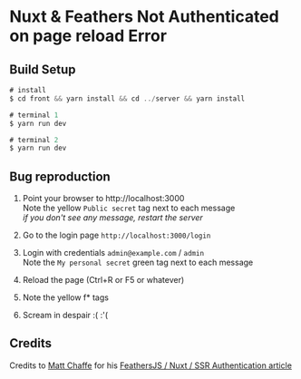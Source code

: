 # Nuxt & Feathers Not Authenticated on page reload Error

## Build Setup

```javascript
# install
$ cd front && yarn install && cd ../server && yarn install

# terminal 1
$ yarn run dev

# terminal 2
$ yarn run dev
```

## Bug reproduction

1. Point your browser to http://localhost:3000  
   Note the yellow `Public secret` tag next to each message  
   _if you don't see any message, restart the server_

2. Go to the login page `http://localhost:3000/login`

3. Login with credentials `admin@example.com` / `admin`  
   Note the `My personal secret` green tag next to each message

4. Reload the page (Ctrl+R or F5 or whatever)
5. Note the yellow f\* tags
6. Scream in despair :( :'(

## Credits

Credits to [Matt Chaffe](https://medium.com/@mattchewone) for his [FeathersJS / Nuxt / SSR Authentication article](https://medium.com/@mattchewone/feathersjs-nuxt-ssr-authentication-75e97b6ce125)
